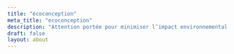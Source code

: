 ```yaml
---
title: "écoconception"
meta_title: "ecoconception"
description: "Attention portée pour minimiser l’impact environnemental du livre numérique. Cela inclut l'optimisation des ressources graphiques et l'utilisation de formats de fichiers efficaces pour réduire la taille des données."
draft: false
layout: about
---
```

